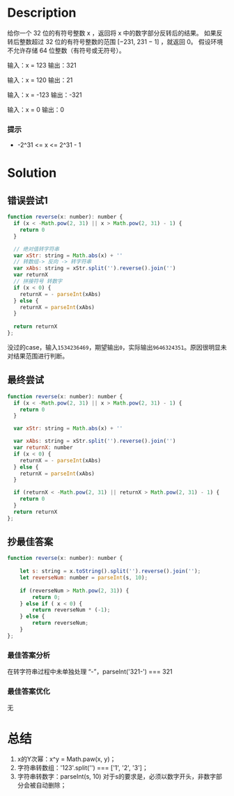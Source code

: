 # Description
给你一个 32 位的有符号整数 x ，返回将 x 中的数字部分反转后的结果。
如果反转后整数超过 32 位的有符号整数的范围 [−231,  231 − 1] ，就返回 0。
假设环境不允许存储 64 位整数（有符号或无符号）。

输入：x = 123
输出：321

输入：x = 120
输出：21

输入：x = -123
输出：-321

输入：x = 0
输出：0

### 提示
- -2^31 <= x <= 2^31 - 1

# Solution
## 错误尝试1
```js
function reverse(x: number): number {
  if (x < -Math.pow(2, 31) || x > Math.pow(2, 31) - 1) {
    return 0
  }

  // 绝对值转字符串
  var xStr: string = Math.abs(x) + ''
  // 转数组-> 反向 -> 转字符串
  var xAbs: string = xStr.split('').reverse().join('')
  var returnX
  // 拼接符号 转数字
  if (x < 0) {
    returnX = - parseInt(xAbs)
  } else {
    returnX = parseInt(xAbs)
  }
  
  return returnX
};
```
没过的case，输入`1534236469`，期望输出`0`，实际输出`9646324351`。原因很明显未对结果范围进行判断。

## 最终尝试
```js
function reverse(x: number): number {
  if (x < -Math.pow(2, 31) || x > Math.pow(2, 31) - 1) {
    return 0
  }

  var xStr: string = Math.abs(x) + ''

  var xAbs: string = xStr.split('').reverse().join('')
  var returnX: number
  if (x < 0) {
    returnX = - parseInt(xAbs)
  } else {
    returnX = parseInt(xAbs)
  }

  if (returnX < -Math.pow(2, 31) || returnX > Math.pow(2, 31) - 1) {
    return 0
  }
  return returnX
};
```
## 抄最佳答案
```js
function reverse(x: number): number {
        
    let s: string = x.toString().split('').reverse().join('');
    let reverseNum: number = parseInt(s, 10);
    
    if (reverseNum > Math.pow(2, 31)) {
        return 0;
    } else if ( x < 0) {
        return reverseNum * (-1);
    } else {
        return reverseNum;
    }
};
```
### 最佳答案分析
在转字符串过程中未单独处理 “-”，parseInt('321-') === 321

  
### 最佳答案优化
  无
# 总结
1. x的Y次幂：x^y = Math.paw(x, y)；
2. 字符串转数组：'123'.split('') ===  ['1', '2', '3']；
3. 字符串转数字：parseInt(s, 10) 对于s的要求是，必须以数字开头，非数字部分会被自动删除；